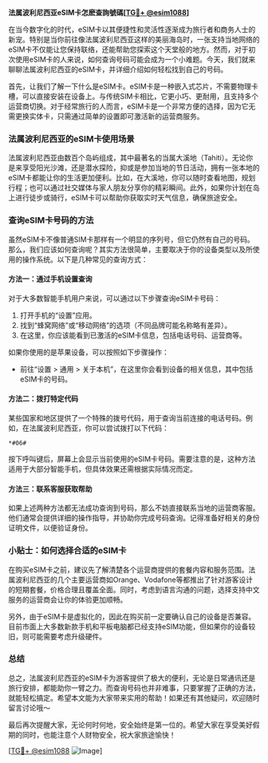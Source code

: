 **法属波利尼西亚eSIM卡怎麽查詢號碼[[TG💪+ @esim1088](https://t.me/s/esim1088)]**

在当今数字化的时代，eSIM卡以其便捷性和灵活性逐渐成为旅行者和商务人士的新宠。特别是当你前往像法属波利尼西亚这样的美丽海岛时，一张支持当地网络的eSIM卡不仅能让您保持联络，还能帮助您探索这个天堂般的地方。然而，对于初次使用eSIM卡的人来说，如何查询号码可能会成为一个小难题。今天，我们就来聊聊法属波利尼西亚的eSIM卡，并详细介绍如何轻松找到自己的号码。

首先，让我们了解一下什么是eSIM卡。eSIM卡是一种嵌入式芯片，不需要物理卡槽，可以直接安装在设备上。与传统SIM卡相比，它更小巧、更耐用，且支持多个运营商切换。对于经常旅行的人而言，eSIM卡是一个非常方便的选择，因为它无需更换实体卡，只需通过简单的设置即可激活新的运营商服务。

### 法属波利尼西亚的eSIM卡使用场景

法属波利尼西亚由数百个岛屿组成，其中最著名的当属大溪地（Tahiti）。无论你是来享受阳光沙滩，还是潜水探险，抑或是参加当地的节日活动，拥有一张本地的eSIM卡都能让你的生活更加便利。比如，在大溪地，你可以随时查看地图，规划行程；也可以通过社交媒体与家人朋友分享你的精彩瞬间。此外，如果你计划在岛上进行徒步或骑行，eSIM卡可以帮助你获取实时天气信息，确保旅途安全。

### 查询eSIM卡号码的方法

虽然eSIM卡不像普通SIM卡那样有一个明显的序列号，但它仍然有自己的号码。那么，我们应该如何查询呢？其实方法很简单，主要取决于你的设备类型以及所使用的操作系统。以下是几种常见的查询方式：

#### 方法一：通过手机设置查询

对于大多数智能手机用户来说，可以通过以下步骤查询eSIM卡号码：

1. 打开手机的“设置”应用。
2. 找到“蜂窝网络”或“移动网络”的选项（不同品牌可能名称略有差异）。
3. 在这里，你应该能看到已激活的eSIM卡信息，包括电话号码、运营商等。

如果你使用的是苹果设备，可以按照如下步骤操作：
- 前往“设置 > 通用 > 关于本机”，在这里你会看到设备的相关信息，其中包括eSIM卡的号码。

#### 方法二：拨打特定代码

某些国家和地区提供了一个特殊的拨号代码，用于查询当前连接的电话号码。例如，在法属波利尼西亚，你可以尝试拨打以下代码：

```
*#06#
```

按下呼叫键后，屏幕上会显示当前使用的eSIM卡号码。需要注意的是，这种方法适用于大部分智能手机，但具体效果还需根据实际情况而定。

#### 方法三：联系客服获取帮助

如果上述两种方法都无法成功查询到号码，那么不妨直接联系当地的运营商客服。他们通常会提供详细的操作指导，并协助你完成号码查询。记得准备好相关的身份证明文件，以便验证身份。

### 小贴士：如何选择合适的eSIM卡

在购买eSIM卡之前，建议先了解清楚各个运营商提供的套餐内容和服务范围。法属波利尼西亚的几个主要运营商如Orange、Vodafone等都推出了针对游客设计的短期套餐，价格合理且覆盖全面。同时，考虑到语言沟通的问题，选择支持中文服务的运营商会让你的体验更加顺畅。

另外，由于eSIM卡是虚拟化的，因此在购买前一定要确认自己的设备是否兼容。目前市面上大多数新款手机和平板电脑都已经支持eSIM功能，但如果你的设备较旧，则可能需要考虑升级硬件。

### 总结

总之，法属波利尼西亚的eSIM卡为游客提供了极大的便利，无论是日常通讯还是旅行安排，都能助你一臂之力。而查询号码也并非难事，只要掌握了正确的方法，就能轻松搞定。希望本文能为大家带来实用的帮助！如果还有其他疑问，欢迎随时留言讨论哦～ 

最后再次提醒大家，无论何时何地，安全始终是第一位的。希望大家在享受美好假期的同时，也能注意个人财物安全，祝大家旅途愉快！

[[TG💪+ @esim1088](https://t.me/s/esim1088) ![Image](https://i.postimg.cc/4NQfJmqS/Snipaste-2025-05-13-00-14-12.png)]
